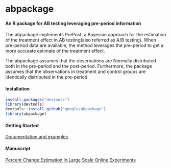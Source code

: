 # abpackage

#### An R package for AB testing leveraging pre-period information

The abpackage implements PrePost, a Bayesian approach for the
estimation of the treatment effect in AB testing(also referred as A/B testing).
When pre-period data are available, the method leverages the pre-period to
get a more accurate estimate of the treatment effect.

The abpackage assumes that the observations are Normally distributed
both in the pre-period and the post-period.
Furthermore, the package assumes that the observations in treatment and
control groups are identically distributed in the pre-period.

#### Installation

```r
install.packages("devtools")
library(devtools)
devtools::install_github("google/abpackage")
library(abpackage)
```

#### Getting Started

[Documentation and examples](https://google.github.io/abpackage/abpackage.html)

#### Manuscript

[Percent Change Estimation in Large Scale Online Experiments](https://arxiv.org/abs/1711.00562)
